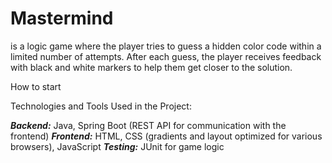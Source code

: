 # Mastermind
is a logic game where the player tries to guess a hidden color code within a limited number of attempts. After each guess, the player receives feedback with black and white markers to help them get closer to the solution.


How to start


Technologies and Tools Used in the Project:

***Backend:*** Java, Spring Boot (REST API for communication with the frontend)
***Frontend:*** HTML, CSS (gradients and layout optimized for various browsers), JavaScript
***Testing:*** JUnit for game logic 
